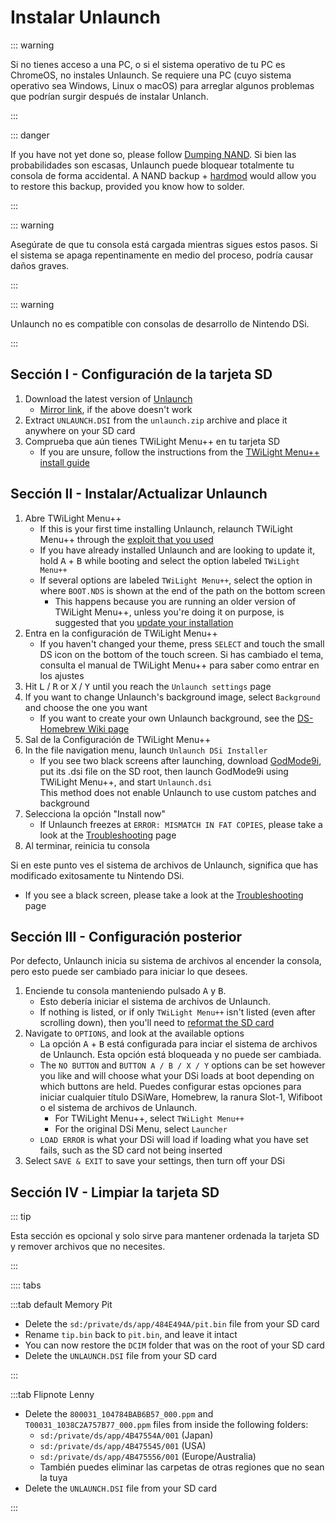 # Instalar Unlaunch

::: warning

Si no tienes acceso a una PC, o si el sistema operativo de tu PC es ChromeOS, no instales Unlaunch. Se requiere una PC (cuyo sistema operativo sea Windows, Linux o macOS) para arreglar algunos problemas que podrían surgir después de instalar Unlanch.

:::

::: danger

If you have not yet done so, please follow [Dumping NAND](dumping-nand.html). Si bien las probabilidades son escasas, Unlaunch puede bloquear totalmente tu consola de forma accidental. A NAND backup + [hardmod](https://wiki.ds-homebrew.com/ds-index/hardmod) would allow you to restore this backup, provided you know how to solder.

:::

::: warning

Asegúrate de que tu consola está cargada mientras sigues estos pasos. Si el sistema se apaga repentinamente en medio del proceso, podría causar daños graves.

:::

::: warning

Unlaunch no es compatible con consolas de desarrollo de Nintendo DSi.

:::

## Sección I - Configuración de la tarjeta SD

1. Download the latest version of [Unlaunch](https://problemkaputt.de/unlaunch.zip)
   - [Mirror link](https://web.archive.org/web/20201112031436/https://problemkaputt.de/unlaunch.zip), if the above doesn't work
2. Extract `UNLAUNCH.DSI` from the `unlaunch.zip` archive and place it anywhere on your SD card
3. Comprueba que aún tienes TWiLight Menu++ en tu tarjeta SD
   - If you are unsure, follow the instructions from the [TWiLight Menu++ install guide](https://wiki.ds-homebrew.com/twilightmenu/installing-dsi)

## Sección II - Instalar/Actualizar Unlaunch

1. Abre TWiLight Menu++
   - If this is your first time installing Unlaunch, relaunch TWiLight Menu++ through the [exploit that you used](launching-the-exploit.html)
   - If you have already installed Unlaunch and are looking to update it, hold <kbd class="face">A</kbd> + <kbd class="face">B</kbd> while booting and select the option labeled `TWiLight Menu++`
   - If several options are labeled `TWiLight Menu++`, select the option in where `BOOT.NDS` is shown at the end of the path on the bottom screen
     - This happens because you are running an older version of TWiLight Menu++, unless you're doing it on purpose, is suggested that you [update your installation](https://wiki.ds-homebrew.com/twilightmenu/updating-dsi)
2. Entra en la configuración de TWiLight Menu++
   - If you haven't changed your theme, press `SELECT` and touch the small DS icon on the bottom of the touch screen. Si has cambiado el tema, consulta el manual de TWiLight Menu++ para saber como entrar en los ajustes
3. Hit <kbd class="l">L</kbd> / <kbd class="r">R</kbd> or <kbd class="face">X</kbd> / <kbd class="face">Y</kbd> until you reach the `Unlaunch settings` page
4. If you want to change Unlaunch's background image, select `Background` and choose the one you want
   - If you want to create your own Unlaunch background, see the [DS-Homebrew Wiki page](https://wiki.ds-homebrew.com/twilightmenu/custom-unlaunch-backgrounds)
5. Sal de la Configuración de TWiLight Menu++
6. In the file navigation menu, launch `Unlaunch DSi Installer`
   - If you see two black screens after launching, download [GodMode9i](https://github.com/DS-Homebrew/GodMode9i/releases), put its .dsi file on the SD root, then launch GodMode9i using TWiLight Menu++, and start `Unlaunch.dsi`\
     This method does not enable Unlaunch to use custom patches and background
7. Selecciona la opción "Install now"
   - If Unlaunch freezes at `ERROR: MISMATCH IN FAT COPIES`, please take a look at the [Troubleshooting](troubleshooting.html) page
8. Al terminar, reinicia tu consola

Si en este punto ves el sistema de archivos de Unlaunch, significa que has modificado exitosamente tu Nintendo DSi.

- If you see a black screen, please take a look at the [Troubleshooting](troubleshooting.html) page

## Sección III - Configuración posterior

Por defecto, Unlaunch inicia su sistema de archivos al encender la consola, pero esto puede ser cambiado para iniciar lo que desees.

1. Enciende tu consola manteniendo pulsado <kbd class="face">A</kbd> y <kbd class="face">B</kbd>.
   - Esto debería iniciar el sistema de archivos de Unlaunch.
   - If nothing is listed, or if only `TWiLight Menu++` isn't listed (even after scrolling down), then you'll need to [reformat the SD card](sd-card-setup.html)
2. Navigate to `OPTIONS`, and look at the available options
   - La opción <kbd class="face">A</kbd> + <kbd class="face">B</kbd> está configurada para inciar el sistema de archivos de Unlaunch. Esta opción está bloqueada y no puede ser cambiada.
   - The `NO BUTTON` and `BUTTON A / B / X / Y` options can be set however you like and will choose what your DSi loads at boot depending on which buttons are held. Puedes configurar estas opciones para iniciar cualquier título DSiWare, Homebrew, la ranura Slot-1, Wifiboot o el sistema de archivos de Unlaunch.
     - For TWiLight Menu++, select  `TWiLight Menu++`
     - For the original DSi Menu, select `Launcher`
   - `LOAD ERROR` is what your DSi will load if loading what you have set fails, such as the SD card not being inserted
3. Select `SAVE & EXIT` to save your settings, then turn off your DSi

## Sección IV - Limpiar la tarjeta SD

::: tip

Esta sección es opcional y solo sirve para mantener ordenada la tarjeta SD y remover archivos que no necesites.

:::

:::: tabs

:::tab default Memory Pit

- Delete the `sd:/private/ds/app/484E494A/pit.bin` file from your SD card
- Rename `tip.bin` back to `pit.bin`, and leave it intact
- You can now restore the `DCIM` folder that was on the root of your SD card
- Delete the `UNLAUNCH.DSI` file from your SD card

:::

:::tab Flipnote Lenny

- Delete the `800031_104784BAB6B57_000.ppm` and `T00031_1038C2A757B77_000.ppm` files from inside the following folders:
  - `sd:/private/ds/app/4B47554A/001` (Japan)
  - `sd:/private/ds/app/4B475545/001` (USA)
  - `sd:/private/ds/app/4B475556/001` (Europe/Australia)
  - También puedes eliminar las carpetas de otras regiones que no sean la tuya
- Delete the `UNLAUNCH.DSI` file from your SD card

:::
